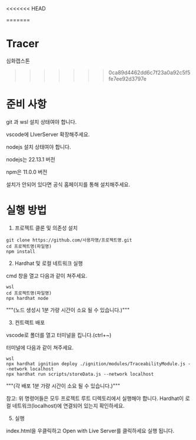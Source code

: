 <<<<<<< HEAD

=======
# Tracer
심화캡스톤
>>>>>>> 0ca89d4462dd6c7f23a0a92c5f5fe7ee92d3797e


# 준비 사항

git 과 wsl 설치 상태여야 합니다.

vscode에 LIverServer 확장해주세요.

nodejs 설치 상태여야 합니다.

nodejs는 22.13.1 버전

npm은 11.0.0 버전

설치가 안되어 있다면 공식 홈페이지를 통해 설치해주세요.

# 실행 방법

1. 프로젝트 클론 및 의존성 설치

```shell
git clone https://github.com/사용자명/프로젝트명.git
cd 프로젝트명(파일명)
npm install
```

2. Hardhat 및 로컬 네트워크 실행

cmd 창을 열고 다음과 같이 쳐주세요.

```shell
wsl
cd 프로젝트명(파일명)
npx hardhat node
```

"""(노드 생성시 1분 가량 시간이 소요 될 수 있습니다.)"""

3. 컨트랙트 배포

vscode로 폴더를 열고 터미널을 킵니다.(ctrl+~)

터미널에 다음과 같이 쳐주세요.

```shell
wsl
npx hardhat ignition deploy ./ignition/modules/TraceabilityModule.js --network localhost
npx hardhat run scripts/storeData.js --network localhost
```

"""(각 배포 1분 가량 시간이 소요 될 수 있습니다.)"""

참고: 위 명령어들은 모두 프로젝트 루트 디렉토리에서 실행해야 합니다. Hardhat이 로컬 네트워크(localhost)에 연결되어 있는지 확인하세요.

5. 실행

index.html을 우클릭하고 Open with Live Server를 클릭하세요 실행 됩니다.
